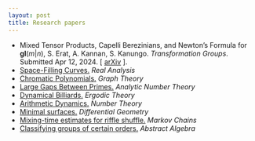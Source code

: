```yaml
---
layout: post
title: Research papers
---
```

- Mixed Tensor Products, Capelli Berezinians, and Newton’s Formula for **gl**(*m*\|*n*), S. Erat, A. Kannan, S. Kanungo. *Transformation Groups*. Submitted Apr 12, 2024. \[ [arXiv](https://arxiv.org/pdf/2409.02422) \].
- [Space-Filling Curves.](space-filling-curves.pdf) *Real Analysis*
- [Chromatic Polynomials.](chromatic-polynomials.pdf) *Graph Theory*
- [Large Gaps Between Primes.](http://simonrs.com/eulercircle/analyticnt2024/shihan-largegaps.pdf) *Analytic Number Theory*
- [Dynamical Billiards.](http://simonrs.com/eulercircle/ergodic2024/shihan-billiards.pdf) *Ergodic Theory*
- [Arithmetic Dynamics.](http://simonrs.com/eulercircle/nt2023/shihan-arithdyn.pdf) *Number Theory*
- [Minimal surfaces.](http://simonrs.com/eulercircle/diffgeo/shihan-minimal.pdf) *Differential Geometry*
- [Mixing-time estimates for riffle shuffle.](http://simonrs.com/eulercircle/markovchains/shihan-riffle.pdf) *Markov Chains*
- [Classifying groups of certain orders.](http://simonrs.com/eulercircle/algebra2020/shihan-orders.pdf) *Abstract Algebra*

